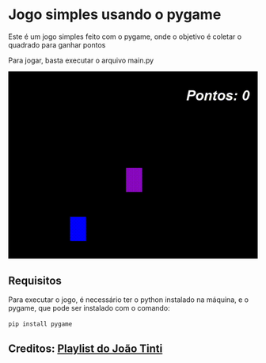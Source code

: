<div>
    <h1>Jogo simples usando o pygame</h1>
    <p>Este é um jogo simples feito com o pygame, onde o objetivo é coletar o quadrado para ganhar pontos</p>
    <p>Para jogar, basta executar o arquivo main.py</p>
</div>

<img src="/assets/jogoGIf.gif">

<div>
    <h2>Requisitos</h2>
    <p>Para executar o jogo, é necessário ter o python instalado na máquina, e o pygame, que pode ser instalado com o comando:</p>
    <code>pip install pygame</code>
</div>

<h2>Creditos: <a href="https://www.youtube.com/playlist?list=PLJ8PYFcmwFOxtJS4EZTGEPxMEo4YdbxdQ">Playlist do João Tinti</a></h2>